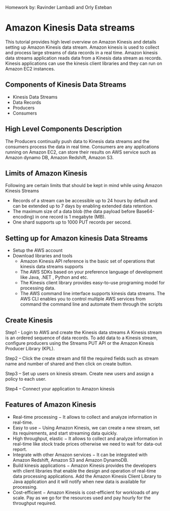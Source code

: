 Homework by: Ravinder Lambadi and Orly Esteban

# Amazon Kinesis Data streams
This tutorial provides high level overview on Amazon Kinesis and details setting up Amazon Kinesis data stream.
Amazon kinesis is used to collect and process large streams of data records in a real time. Amazon kinesis data streams application reads data from a Kinesis data stream as records. Kinesis applications can use the kinesis client libraries and they can run on Amazon EC2 instances.
## Components of Kinesis Data Streams
- Kinesis Data Streams
- Data Records
- Producers
- Consumers

## High Level Components Description
The Producers continually push data to Kinesis data streams and the consumers process the data in real time. Consumers are any applications running on Amazon EC2, can store their results on AWS service such as Amazon dynamo DB, Amazon Redshift, Amazon S3.

## Limits of Amazon Kinesis
Following are certain limits that should be kept in mind while using Amazon Kinesis Streams 
- Records of a stream can be accessible up to 24 hours by default and can be extended up to 7 days by enabling extended data retention.
- The maximum size of a data blob (the data payload before Base64-encoding) in one record is 1 megabyte (MB).
- One shard supports up to 1000 PUT records per second.
## Setting up for Amazon kinesis Data Streams
- Setup the AWS account
- Download libraries and tools
  - Amazon Kinesis API reference is the basic set of operations that kinesis data streams supports
  - The AWS SDKs based on your preference language of development like Java, .NET , Python and etc.
  - The Kinesis client library provides easy-to-use programing model for processing data.
  - The AWS command line interface supports kinesis data streams. The AWS CLI enables you to control multiple AWS services from command the command line and automate them through the scripts

## Create Kinesis

Step1 - Login to AWS and create the Kinesis data streams
A Kinesis stream is an ordered sequence of data records. To add data to a Kinesis stream, configure producers using the Streams PUT API or the Amazon Kinesis Producer Library (KPL).

Step2 – Click the create stream and fill the required fields such as stream name and number of shared and then click on create button.
 


 

Step3 – Set up users on kinesis stream. Create new users and assign a policy to each user.

Step4 – Connect your application to Amazon kinesis

## Features of Amazon Kinesis
- Real-time processing − It allows to collect and analyze information in real-time.
- Easy to use − Using Amazon Kinesis, we can create a new stream, set its requirements, and start streaming data quickly.
- High throughput, elastic − It allows to collect and analyze information in real-time like stock trade prices otherwise we need to wait for data-out report.
- Integrate with other Amazon services − It can be integrated with Amazon Redshift, Amazon S3 and Amazon DynamoDB.
- Build kinesis applications − Amazon Kinesis provides the developers with client libraries that enable the design and operation of real-time data processing applications. Add the Amazon Kinesis Client Library to Java application and it will notify when new data is available for processing.
- Cost-efficient − Amazon Kinesis is cost-efficient for workloads of any scale. Pay as we go for the resources used and pay hourly for the throughput required.
